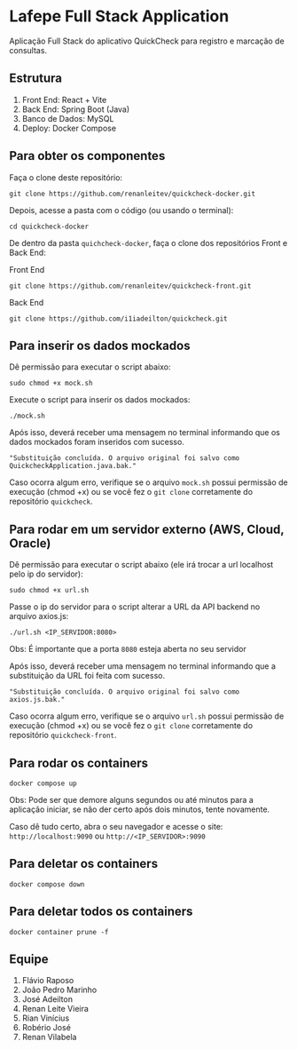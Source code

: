 # Lafepe Full Stack Application

Aplicação Full Stack do aplicativo QuickCheck para registro e marcação de consultas.

## Estrutura

1. Front End: React + Vite
2. Back End: Spring Boot (Java)
3. Banco de Dados: MySQL 
4. Deploy: Docker Compose

## Para obter os componentes

Faça o clone deste repositório:

	git clone https://github.com/renanleitev/quickcheck-docker.git

Depois, acesse a pasta com o código (ou usando o terminal):

    cd quickcheck-docker

De dentro da pasta `quichcheck-docker`, faça o clone dos repositórios Front e Back End:

Front End
	
	git clone https://github.com/renanleitev/quickcheck-front.git

Back End

	git clone https://github.com/i1iadeilton/quickcheck.git

## Para inserir os dados mockados

Dê permissão para executar o script abaixo:

	sudo chmod +x mock.sh

Execute o script para inserir os dados mockados:

	./mock.sh

Após isso, deverá receber uma mensagem no terminal informando que os dados mockados foram inseridos com sucesso.

	"Substituição concluída. O arquivo original foi salvo como QuickcheckApplication.java.bak."

Caso ocorra algum erro, verifique se o arquivo `mock.sh` possui permissão de execução (chmod +x) ou se você fez o `git clone` corretamente do repositório `quickcheck`.

## Para rodar em um servidor externo (AWS, Cloud, Oracle)

Dê permissão para executar o script abaixo (ele irá trocar a url localhost pelo ip do servidor):

	sudo chmod +x url.sh

Passe o ip do servidor para o script alterar a URL da API backend no arquivo axios.js:

	./url.sh <IP_SERVIDOR:8080>

Obs: É importante que a porta `8080` esteja aberta no seu servidor

Após isso, deverá receber uma mensagem no terminal informando que a substituição da URL foi feita com sucesso.

	"Substituição concluída. O arquivo original foi salvo como axios.js.bak."

Caso ocorra algum erro, verifique se o arquivo `url.sh` possui permissão de execução (chmod +x) ou se você fez o `git clone` corretamente do repositório `quickcheck-front`.

## Para rodar os containers

	docker compose up

Obs: Pode ser que demore alguns segundos ou até minutos para a aplicação iniciar, se não der certo após dois minutos, tente novamente.

Caso dê tudo certo, abra o seu navegador e acesse o site: `http://localhost:9090` ou `http://<IP_SERVIDOR>:9090`

## Para deletar os containers

	docker compose down

## Para deletar todos os containers

	docker container prune -f

## Equipe

1. Flávio Raposo
2. João Pedro Marinho
3. José Adeilton
4. Renan Leite Vieira
5. Rian Vinícius
6. Robério José
7. Renan Vilabela
